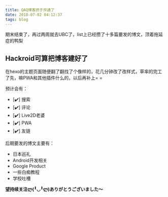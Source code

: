 ```yaml
---
title: QAQ博客终于开通了
date: 2018-07-02 04:12:37
tags: blog
---
```

期末结束了，再过两周就去UBC了，list上已经攒了十多篇要发的博文，顶着拖延症的鸭梨

## Hackroid可算把博客建好了

在hexo的主题页面随便翻了翻找了个像样的，花几分钟改了改样式，草率的完工了先，嘛PWA和其他插件什么的，以后再补上= =

预计会有：

- [✔️] 搜索
- [✔️] 评论
- [✔️] Live2D老婆
- [✔️] PWA
- [✔️] 友链

后期要发的博文主要有：

* 日本巡礼
* Android开发相关
* Google Product
* 一些白痴教程
* 学校吐槽

__望持续关注ლ(╹◡╹ლ)ありがとうございました～__
